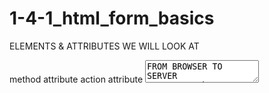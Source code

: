 # 1-4-1_html_form_basics #
ELEMENTS & ATTRIBUTES WE WILL LOOK AT
<form> method attribute
action attribute
<textarea>
FROM BROWSER TO SERVER
Forms are the simplest method
The Browser
The Server
1. The user fills in a form and submits it
2. The browser sends the form data to the server
3. The server receives the data,processes it, sends a response
4. The browser displays the response
##  BASIC FORM STRUCTURE ##
<form action="destination" method="get or post">
. . . form elements go here . . .
<input type="submit">
</form>
### DESTINATION ###
action="destination" tells the browser
what program to send the form data to e.g.:
     <form action="http://www.server.com/subdirectory/program.php">
If the program is on same server as the html file:
     <form action="subdirectory/program.php">
If the program in same directory as the html file:
     <form action="program.php">
## GET OR POST ##
   method="get"
   get is the default method
   Example: search for cats using bing.com
   The URL will be http://www.bing.com/search?q=cats . . .
### THE GET METHOD ###
   For a project you are developing, using get is a good idea
   Seeing the form data in the URL is useful
   However, you cannot keep any secrets
   get can only handle a small transmission(少量信息传播)
   e.g. a few hundred letters/characters
### THE POST METHOD ###
   method="post"
   The main difference to get is you cannot see any data
   Using post is better for keeping secrets
   post can handle a big transmission e.g. files
SIMPLE EXAMPLE - TEXTAREA
<form>

    <p>Please enter any feedback you have.</p>

    <textarea rows="3" cols="60" name="feedback" >
        Please enter your text here
    </textarea>

</form>
## ADDING A SUBMIT BUTTON ##
<form action="http://ihome.ust.hk/~rossiter/cgi-bin/show_everything.php"
      method="get">
    <p>Please enter any feedback you have.</p>

    <textarea rows="3" cols="60" name="feedback" >
        Please enter your text here
    </textarea>
    <br>
    <input type="submit" value="Send">
</form>
<!--<textarea rows="3" cols="60" name="feedback">,row是行数，cols是每行长度，name是这行的名称-->
<!---->